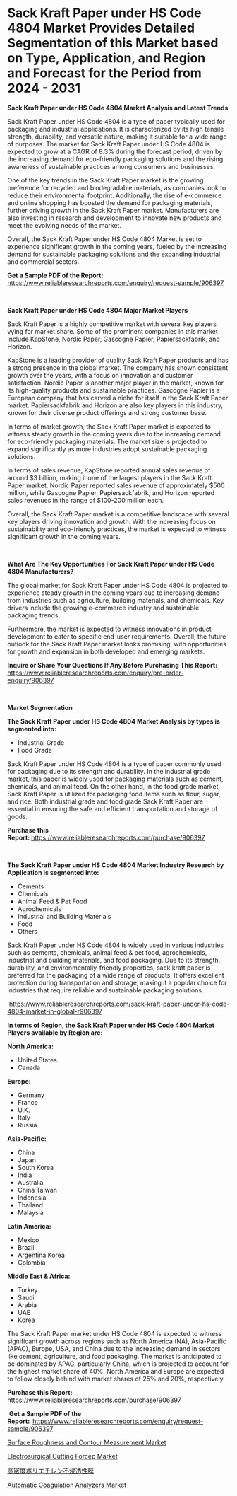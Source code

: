 <p><h1>Sack Kraft Paper under HS Code 4804 Market Provides Detailed Segmentation of this Market based on Type, Application, and Region and Forecast for the Period from 2024 - 2031</h1></p><p><strong>Sack Kraft Paper under HS Code 4804 Market Analysis and Latest Trends</strong></p>
<p><p>Sack Kraft Paper under HS Code 4804 is a type of paper typically used for packaging and industrial applications. It is characterized by its high tensile strength, durability, and versatile nature, making it suitable for a wide range of purposes. The market for Sack Kraft Paper under HS Code 4804 is expected to grow at a CAGR of 8.3% during the forecast period, driven by the increasing demand for eco-friendly packaging solutions and the rising awareness of sustainable practices among consumers and businesses.</p><p>One of the key trends in the Sack Kraft Paper market is the growing preference for recycled and biodegradable materials, as companies look to reduce their environmental footprint. Additionally, the rise of e-commerce and online shopping has boosted the demand for packaging materials, further driving growth in the Sack Kraft Paper market. Manufacturers are also investing in research and development to innovate new products and meet the evolving needs of the market.</p><p>Overall, the Sack Kraft Paper under HS Code 4804 Market is set to experience significant growth in the coming years, fueled by the increasing demand for sustainable packaging solutions and the expanding industrial and commercial sectors.</p></p>
<p><strong>Get a Sample PDF of the Report:&nbsp;</strong> <a href="https://www.reliableresearchreports.com/enquiry/request-sample/906397">https://www.reliableresearchreports.com/enquiry/request-sample/906397</a></p>
<p>&nbsp;</p>
<p><strong>Sack Kraft Paper under HS Code 4804 Major Market Players</strong></p>
<p><p>Sack Kraft Paper is a highly competitive market with several key players vying for market share. Some of the prominent companies in this market include KapStone, Nordic Paper, Gascogne Papier, Papiersackfabrik, and Horizon. </p><p>KapStone is a leading provider of quality Sack Kraft Paper products and has a strong presence in the global market. The company has shown consistent growth over the years, with a focus on innovation and customer satisfaction. Nordic Paper is another major player in the market, known for its high-quality products and sustainable practices. Gascogne Papier is a European company that has carved a niche for itself in the Sack Kraft Paper market. Papiersackfabrik and Horizon are also key players in this industry, known for their diverse product offerings and strong customer base. </p><p>In terms of market growth, the Sack Kraft Paper market is expected to witness steady growth in the coming years due to the increasing demand for eco-friendly packaging materials. The market size is projected to expand significantly as more industries adopt sustainable packaging solutions. </p><p>In terms of sales revenue, KapStone reported annual sales revenue of around $3 billion, making it one of the largest players in the Sack Kraft Paper market. Nordic Paper reported sales revenue of approximately $500 million, while Gascogne Papier, Papiersackfabrik, and Horizon reported sales revenues in the range of $100-200 million each. </p><p>Overall, the Sack Kraft Paper market is a competitive landscape with several key players driving innovation and growth. With the increasing focus on sustainability and eco-friendly practices, the market is expected to witness significant growth in the coming years.</p></p>
<p>&nbsp;</p>
<p><strong>What Are The Key Opportunities For Sack Kraft Paper under HS Code 4804 Manufacturers?</strong></p>
<p><p>The global market for Sack Kraft Paper under HS Code 4804 is projected to experience steady growth in the coming years due to increasing demand from industries such as agriculture, building materials, and chemicals. Key drivers include the growing e-commerce industry and sustainable packaging trends. </p><p>Furthermore, the market is expected to witness innovations in product development to cater to specific end-user requirements. Overall, the future outlook for the Sack Kraft Paper market looks promising, with opportunities for growth and expansion in both developed and emerging markets.</p></p>
<p><strong>Inquire or Share Your Questions If Any Before Purchasing This Report:</strong> <a href="https://www.reliableresearchreports.com/enquiry/pre-order-enquiry/906397">https://www.reliableresearchreports.com/enquiry/pre-order-enquiry/906397</a></p>
<p>&nbsp;</p>
<p><strong>Market Segmentation</strong></p>
<p><strong>The Sack Kraft Paper under HS Code 4804 Market Analysis by types is segmented into:</strong></p>
<p><ul><li>Industrial Grade</li><li>Food Grade</li></ul></p>
<p><p>Sack Kraft Paper under HS Code 4804 is a type of paper commonly used for packaging due to its strength and durability. In the industrial grade market, this paper is widely used for packaging materials such as cement, chemicals, and animal feed. On the other hand, in the food grade market, Sack Kraft Paper is utilized for packaging food items such as flour, sugar, and rice. Both industrial grade and food grade Sack Kraft Paper are essential in ensuring the safe and efficient transportation and storage of goods.</p></p>
<p><strong>Purchase this Report:&nbsp;</strong><a href="https://www.reliableresearchreports.com/purchase/906397">https://www.reliableresearchreports.com/purchase/906397</a></p>
<p>&nbsp;</p>
<p><strong>The Sack Kraft Paper under HS Code 4804 Market Industry Research by Application is segmented into:</strong></p>
<p><ul><li>Cements</li><li>Chemicals</li><li>Animal Feed & Pet Food</li><li>Agrochemicals</li><li>Industrial and Building Materials</li><li>Food</li><li>Others</li></ul></p>
<p><p>Sack Kraft Paper under HS Code 4804 is widely used in various industries such as cements, chemicals, animal feed & pet food, agrochemicals, industrial and building materials, and food packaging. Due to its strength, durability, and environmentally-friendly properties, sack kraft paper is preferred for the packaging of a wide range of products. It offers excellent protection during transportation and storage, making it a popular choice for industries that require reliable and sustainable packaging solutions.</p></p>
<p><a href="https://www.reliableresearchreports.com/sack-kraft-paper-under-hs-code-4804-market-in-global-r906397">&nbsp;https://www.reliableresearchreports.com/sack-kraft-paper-under-hs-code-4804-market-in-global-r906397</a></p>
<p><strong>In terms of Region, the Sack Kraft Paper under HS Code 4804 Market Players available by Region are:</strong></p>
<p>
    <p> <strong> North America: </strong>
        <ul>
            <li>United States</li>
            <li>Canada</li>
        </ul>
        </p> 
    <p> <strong> Europe: </strong>
        <ul>
            <li>Germany</li>
            <li>France</li>
            <li>U.K.</li>
            <li>Italy</li>
            <li>Russia</li>
        </ul>
        </p> 
    <p> <strong> Asia-Pacific: </strong>
        <ul>
            <li>China</li>
            <li>Japan</li>
            <li>South Korea</li>
            <li>India</li>
            <li>Australia</li>
            <li>China Taiwan</li>
            <li>Indonesia</li>
            <li>Thailand</li>
            <li>Malaysia</li>
        </ul>
        </p> 
    <p> <strong> Latin America: </strong>
        <ul>
            <li>Mexico</li>
            <li>Brazil</li>
            <li>Argentina Korea</li>
            <li>Colombia</li>
        </ul>
        </p> 
    <p> <strong> Middle East & Africa: </strong>
        <ul>
            <li>Turkey</li>
            <li>Saudi</li>
            <li>Arabia</li>
            <li>UAE</li>
            <li>Korea</li>
        </ul>
    </p>
    </p>
<p><p>The Sack Kraft Paper market under HS Code 4804 is expected to witness significant growth across regions such as North America (NA), Asia-Pacific (APAC), Europe, USA, and China due to the increasing demand in sectors like cement, agriculture, and food packaging. The market is anticipated to be dominated by APAC, particularly China, which is projected to account for the highest market share of 40%. North America and Europe are expected to follow closely behind with market shares of 25% and 20%, respectively.</p></p>
<p><strong>Purchase this Report: </strong><a href="https://www.reliableresearchreports.com/purchase/906397">https://www.reliableresearchreports.com/purchase/906397</a></p>
<p>&nbsp;<strong>Get a Sample PDF of the Report:&nbsp;&nbsp;</strong><a href="https://www.reliableresearchreports.com/enquiry/request-sample/906397">https://www.reliableresearchreports.com/enquiry/request-sample/906397</a></p>
<p><strong></strong></p>
<p><p><a href="https://github.com/globismark/Market-Research-Report-List-5/blob/main/surface-roughness-and-contour-measurement-market.md">Surface Roughness and Contour Measurement Market</a></p><p><a href="https://issuu.com/reportprime-2/docs/electrosurgical-cutting-forcep-mark_cff7b3d543be37">Electrosurgical Cutting Forcep Market</a></p><p><a href="https://github.com/lababdou/Market-Research-Report-List-5/blob/main/475634387345.md">高密度ポリエチレン不浸透性膜</a></p><p><a href="https://issuu.com/reportprime-2/docs/automatic-coagulation-analyzers-mar_64697b07404b87">Automatic Coagulation Analyzers Market</a></p></p>
